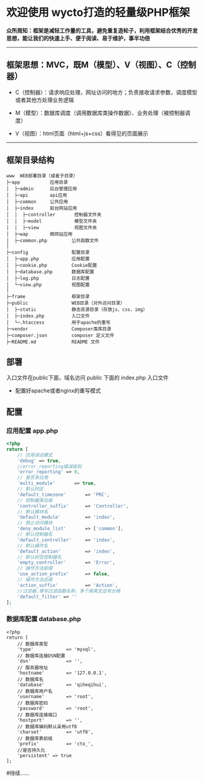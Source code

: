 # 欢迎使用 wycto打造的轻量级PHP框架

**众所周知：框架是减轻工作量的工具，避免重复造轮子，利用框架结合优秀的开发思想，能让我们的快速上手、便于阅读、易于维护，事半功倍**

------------




## 框架思想：MVC，既M（模型）、V（视图）、C（控制器）
- C（控制器）：请求响应处理，网址访问的地方；负责接收请求参数，调度模型或者其他方处理业务逻辑

- M（模型）：数据库调度（调用数据库类操作数据）、业务处理（被控制器调度）

- V（视图）：html页面（html+js+css）看得见的页面展示



------------



## 框架目录结构

    www  WEB部署目录（或者子目录）
    ├─app           应用目录
    │  ├─admin      后台管理应用
    │  ├─api        api应用
    │  ├─common     公共应用
    │  ├─index      前台网站应用
    │  │  ├─controller       控制器文件夹
    │  │  ├─model            模型文件夹
    │  │  ├─view             视图文件夹
    │  ├─wap        微网站应用
    │  ├─common.php         公共函数文件
    │
    ├─config                配置目录
    │  ├─app.php            应用配置
    │  ├─cookie.php         Cookie配置
    │  ├─database.php       数据库配置
    │  ├─log.php            日志配置
    │  └─view.php           视图配置
    │
    ├─frame                 框架目录
    ├─public                WEB目录（对外访问目录）
    │  ├─static             静态资源目录（存放js、css、img）
    │  ├─index.php          入口文件
    │  └─.htaccess          用于apache的重写
    ├─vendor                Composer类库目录
    ├─composer.json         composer 定义文件
    ├─README.md             README 文件





## 部署

入口文件在public下面，域名访问 public 下面的 index.php 入口文件

- 配置好apache或者nginx的重写模式

## 配置
### 应用配置 app.php
```php
<?php
return [
    // 应用调试模式
    'debug' => true,
    //error_reporting错误级别
    'error_reporting' => 0,
    // 是否多应用
    'multi_module'       => true,
    // 默认时区
    'default_timezone'       => 'PRC',
    // 控制器类后缀
    'controller_suffix'      => 'Controller',
    // 默认模块名
    'default_module'         => 'index',
    // 禁止访问模块
    'deny_module_list'       => ['common'],
    // 默认控制器名
    'default_controller'     => 'index',
    // 默认操作名
    'default_action'         => 'index',
    // 默认的空控制器名
    'empty_controller'       => 'Error',
    // 操作方法前缀
    'use_action_prefix'      => false,
    // 操作方法后缀
    'action_suffix'          => 'Action',
    //过滤器,填写过滤函数名称，多个用英文逗号分隔
    'default_filter' => ''
];

```

### 数据库配置 database.php

    <?php
    return [
        // 数据库类型
        'type'            => 'mysql',
        // 数据库连接DSN配置
        'dsn'             => '',
        // 服务器地址
        'hostname'        => '127.0.0.1',
        // 数据库名
        'database'        => 'qiheqihui',
        // 数据库用户名
        'username'        => 'root',
        // 数据库密码
        'password'        => 'root',
        // 数据库连接端口
        'hostport'        => '',
        // 数据库编码默认采用utf8
        'charset'         => 'utf8',
        // 数据库表前缀
        'prefix'          => 'cto_',
        //是否持久化
        'persistent' => true
    ];


#待续......